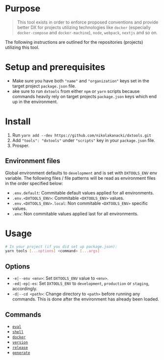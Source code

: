 # Purpose

> This tool exists in order to enforce proposed conventions and provide better DX for projects utilizing technologies like `docker` (especially `docker-compose` and `docker-machine`), `node`, `webpack`, `nextjs` and so on.

The following instructions are outlined for the repositories (projects) utilizing this tool.

# Setup and prerequisites

- Make sure you have both `"name"` and `"organization"` keys set in the target project `package.json` file.
- ake sure to run `dxtools` from either `npm` or `yarn` scripts because commands heavily rely on target projects `package.json` keys which end up in the environment.

# Install

1. Run `yarn add --dev https://github.com/nikolakanacki/dxtools.git`
2. Add `"tools": "dxtools"` under `"scripts"` key in your `package.json` file.
3. Prosper.

## Environment files

Global environment defaults to `development` and is set with `DXTOOLS_ENV` env variable.
The following files / file patterns will be read as environment files in the order specified below:

- `.env.default`: Commitable default values applied for all environments.
- `.env.<DXTOOLS_ENV>`: Commitable `<DXTOOLS_ENV>` values.
- `.env.<DXTOOLS_ENV>.local`: Non commitable `<DXTOOLS_ENV>` specific values.
- `.env`: Non commitable values applied last for all environments.

# Usage

```bash
# In your project (if you did set up package.json):
yarn tools [...options] <command> [...args]
```

## Options

- `-e|--env <env>`: Set `DXTOOLS_ENV` value to `<env>`.
- `-ed|-ep|-es`: Set `DXTOOLS_ENV` to `development`, `production` or `staging`, accordingly.
- `-d|--cd <path>`: Change directory to `<path>` before running any commands. This is done after the environment has already been loaded.

## Commands

- [`eval`](commands/eval.md)
- [`shell`](commands/shell.md)
- [`docker`](commands/docker.md)
- [`version`](commands/version.md)
- [`release`](commands/release.md)
- [`generate`](commands/generate.md)
